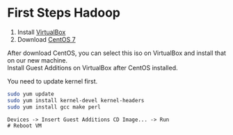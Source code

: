 # First Steps Hadoop

1. Install [VirtualBox](https://www.virtualbox.org/wiki/Linux_Downloads)
2. Download [CentOS 7](http://isoredirect.centos.org/centos/7/isos/x86_64/)

After download CentOS, you can select this iso on VirtualBox and install that on our new machine. <br>
Install Guest Additions on VirtualBox after CentOS installed.<br>

You need to update kernel first.

```bash
sudo yum update
sudo yum install kernel-devel kernel-headers
sudo yum install gcc make perl
```

```
Devices -> Insert Guest Additions CD Image... -> Run
# Reboot VM
```